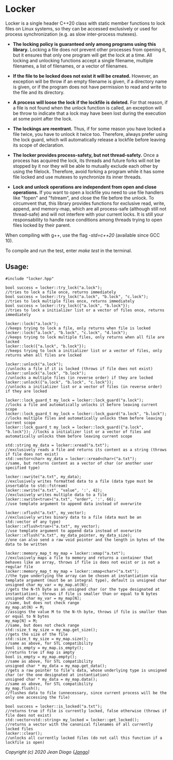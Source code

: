 # Locker

Locker is a single header C++20 class with static member functions to lock files on Linux systems, so they can be accessed exclusively or used for process synchronization (e.g. as slow inter-process mutexes).

- **The locking policy is guaranteed only among programs using this library.** Locking a file does not prevent other processes from opening it, but it ensures that only one program will get the lock at a time. All locking and unlocking functions accept a single filename, multiple filenames, a list of filenames, or a vector of filenames.

- **If the file to be locked does not exist it will be created.** However, an exception will be throw if an empty filename is given, if a directory name is given, or if the program does not have permission to read and write to the file and its directory.

- **A process will loose the lock if the lockfile is deleted.** For that reason, if a file is not found when the unlock function is called, an exception will be throw to indicate that a lock may have been lost during the execution at some point after the lock.

- **The lockings are reentrant.** Thus, if for some reason you have locked a file twice, you have to unlock it twice too. Therefore, always prefer using the lock guard, which will automatically release a lockfile before leaving its scope of declaration.

- **The locker provides process-safety, but not thread-safety.** Once a process has acquired the lock, its threads and future forks will not be stopped by it nor they will be able to mutually exclude each other by using the filelock. Therefore, avoid forking a program while it has some file locked and use mutexes to synchronize its inner threads.

- **Lock and unlock operations are independent from open and close operations.** If you want to open a lockfile you need to use file handlers like "fopen" and "fstream", and close the file before the unlock. To circumvent that, this library provides functions for exclusive read, write, append, and memory-map, which are all process-safe (although still not thread-safe) and will not interfere with your current locks. It is still your responsability to handle race conditions among threads trying to open files locked by their parent.

When compiling with g++, use the flag *-std=c++20* (available since GCC 10).

To compile and run the test, enter *make test* in the terminal.

## Usage:
```
#include "locker.hpp"

bool success = locker::try_lock("a.lock");                               //tries to lock a file once, returns immediately
bool success = locker::try_lock("a.lock", "b.lock", "c.lock");           //tries to lock multiple files once, returns immediately
bool success = locker::try_lock({"a.lock", "b.lock"});                   //tries to lock a initializer list or a vector of files once, returns immediately

locker::lock("a.lock");                                                  //keeps trying to lock a file, only returns when file is locked
locker::lock("a.lock", "b.lock", "c.lock", "d.lock");                    //keeps trying to lock multiple files, only returns when all file are locked
locker::lock({"a.lock", "b.lock"});                                      //keeps trying to lock a initializer list or a vector of files, only returns when all files are locked

locker::unlock("a.lock");                                                //unlocks a file if it is locked (throws if file does not exist)
locker::unlock("a.lock", "b.lock");                                      //unlocks a multiple files (in reverse order) if they are locked
locker::unlock({"a.lock", "b.lock", "c.lock"});                          //unlocks a initializer list or a vector of files (in reverse order) if they are locked

locker::lock_guard_t my_lock = locker::lock_guard("a.lock");             //locks a file and automatically unlocks it before leaving current scope
locker::lock_guard_t my_lock = locker::lock_guard("a.lock", "b.lock");   //locks multiple files and automatically unlocks them before leaving current scope
locker::lock_guard_t my_lock = locker::lock_guard({"a.lock", "b.lock"}); //locks a initializer list or a vector of files and automatically unlocks them before leaving current scope

std::string my_data = locker::xread("a.txt");                            //exclusively reads a file and returns its content as a string (throws if file does not exist)
std::vector<char> my_data = locker::xread<char>("a.txt");                //same, but returns content as a vector of char (or another user specified type)

locker::xwrite("a.txt", my_data);                                        //exclusively writes formatted data to a file (data type must be insertable to std::fstream)
locker::xwrite("a.txt", "value", ':', 42);                               //exclusively writes multiple data to a file
locker::xwrite<true>("a.txt", "order", ':', 66);                         //use template argument to append data instead of overwrite

locker::xflush("a.txt", my_vector);                                      //exclusively writes binary data to a file (data must be an std::vector of any type)
locker::xflush<true>("a.txt", my_vector);                                //use template argument to append data instead of overwrite
locker::xflush("a.txt", my_data_pointer, my_data_size);                  //one can also send a raw void pointer and the length in bytes of the data to be written

locker::memory_map_t my_map = locker::xmap("a.txt");                     //exclusively maps a file to memory and returns a container that behaves like an array, throws if file is does not exist or is not a regular file
locker::memory_map_t my_map = locker::xmap<char>("a.txt");               //the type underlying the array can be chosen at instantiation via template argument (must be an integral type), default is unsigned char
unsigned char my_var = my_map.at(N);                                     //gets the N-th byte as an unsigned char (or the type designated at instantiation), throws if file is smaller than or equal to N bytes
unsigned char my_var = my_map[N];                                        //same, but does not check range
my_map.at(N) = M;                                                        //assigns the value M to the N-th byte, throws if file is smaller than or equal to N bytes
my_map[N] = M;                                                           //same, but does not check range
std::size_t my_size = my_map.get_size();                                 //gets the size of the file
std::size_t my_size = my_map.size();                                     //same as above, for STL compatibility
bool is_empty = my_map.is_empty();                                       //returns true if map is ampty
bool is_empty = my_map.empty();                                          //same as above, for STL compatibility
unsigned char * my_data = my_map.get_data();                             //gets a raw pointer to file's data, whose underlying type is unsigned char (or the one designated at instantiation)
unsigned char * my_data = my_map.data();                                 //same as above, for STL compatibility
my_map.flush();                                                          //flushes data to file (unnecessary, since current process will be the only one accessing the file)

bool success = locker::is_locked("a.txt");                               //returns true if file is currently locked, false otherwise (throws if file does not exist)
std::vector<std::string> my_locked = locker::get_locked();               //returns a vector with the canonical filenames of all currently locked files
locker::clear();                                                         //unlocks all currently locked files (do not call this function if a lockfile is open)
```
*Copyright (c) 2020 Jean Diogo ([Jango](mailto:jeandiogo@gmail.com))*
